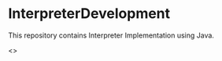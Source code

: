 # InterpreterDevelopment
This repository  contains Interpreter Implementation using Java.


<<In progress>>
